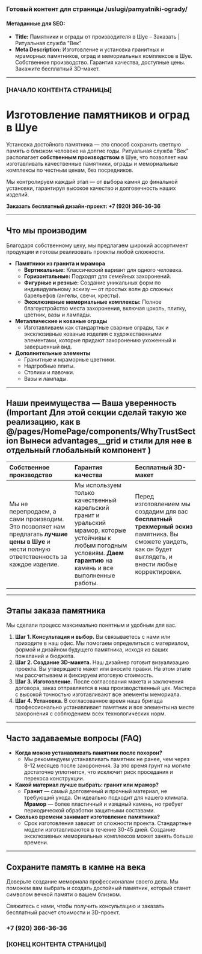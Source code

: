 ### **Готовый контент для страницы /uslugi/pamyatniki-ogrady/**

#### **Метаданные для SEO:**

- **Title:** Памятники и ограды от производителя в Шуе – Заказать | Ритуальная служба "Век"
- **Meta Description:** Изготовление и установка гранитных и мраморных памятников, оград и мемориальных комплексов в Шуе. Собственное производство. Гарантия качества, доступные цены. Закажите бесплатный 3D-макет.

---

### **\[НАЧАЛО КОНТЕНТА СТРАНИЦЫ\]**

# **Изготовление памятников и оград в Шуе**

Установка достойного памятника — это способ сохранить светлую память о близком человеке на долгие годы. Ритуальная служба "Век" располагает **собственным производством** в Шуе, что позволяет нам изготавливать качественные памятники, ограды и мемориальные комплексы по честным ценам, без посредников.

Мы контролируем каждый этап — от выбора камня до финальной установки, гарантируя высокое качество и долговечность наших изделий.

**Заказать бесплатный дизайн-проект: \+7 (920) 366-36-36**

---

## **Что мы производим**

Благодаря собственному цеху, мы предлагаем широкий ассортимент продукции и готовы реализовать проекты любой сложности.

- **Памятники из гранита и мрамора**
  - **Вертикальные:** Классический вариант для одного человека.
  - **Горизонтальные:** Подходят для семейных захоронений.
  - **Фигурные и резные:** Создание уникальных форм по индивидуальному эскизу — от простых волн до сложных барельефов (ангелы, свечи, кресты).
  - **Эксклюзивные мемориальные комплексы:** Полное благоустройство места захоронения, включая цоколь, плитку, цветник, вазы и лампады.
- **Металлические и кованые ограды**
  - Изготавливаем как стандартные сварные ограды, так и эксклюзивные кованые изделия с художественными элементами, которые придают захоронению ухоженный и завершенный вид.
- **Дополнительные элементы**
  - Гранитные и мраморные цветники.
  - Надгробные плиты.
  - Столики и лавочки.
  - Вазы и лампады.

---

## **Наши преимущества — Ваша уверенность** (**Important** Для этой секции сделай такую же реализацию, как в @/pages/HomePage/components/WhyTrustSection Вынеси advantages__grid и стили для нее в отдельный глобальный компонент )

| Собственное производство                                                                                                                   | Гарантия качества                                                                                                                                                          | Бесплатный 3D-макет                                                                                                                                          |
| :----------------------------------------------------------------------------------------------------------------------------------------- | :------------------------------------------------------------------------------------------------------------------------------------------------------------------------- | :----------------------------------------------------------------------------------------------------------------------------------------------------------- |
| Мы не перепродаем, а сами производим. Это позволяет нам предлагать **лучшие цены в Шуе** и нести полную ответственность за каждое изделие. | Мы используем только качественный карельский гранит и уральский мрамор, которые устойчивы к любым погодным условиям. **Даем гарантию** на камень и все выполненные работы. | Перед изготовлением мы создадим для вас **бесплатный трехмерный эскиз** памятника. Вы сможете увидеть, как он будет выглядеть, и внести любые корректировки. |

---

## **Этапы заказа памятника**

Мы сделали процесс максимально понятным и удобным для вас.

1. **Шаг 1\. Консультация и выбор.** Вы связываетесь с нами или приходите в наш офис. Мы помогаем определиться с материалом, формой и дизайном будущего памятника, исходя из ваших пожеланий и бюджета.
2. **Шаг 2\. Создание 3D-макета.** Наш дизайнер готовит визуализацию проекта. Вы утверждаете макет или вносите правки. На этом этапе мы рассчитываем и фиксируем итоговую стоимость.
3. **Шаг 3\. Изготовление.** После согласования макета и заключения договора, заказ отправляется в наш производственный цех. Мастера с высокой точностью изготавливают все элементы мемориала.
4. **Шаг 4\. Установка.** В согласованное время наша бригада профессионально устанавливает памятник и все элементы на месте захоронения с соблюдением всех технологических норм.

---

## **Часто задаваемые вопросы (FAQ)**

- **Когда можно устанавливать памятник после похорон?**
  - Мы рекомендуем устанавливать памятник не ранее, чем через 8-12 месяцев после захоронения. За это время грунт на могиле достаточно уплотнится, что исключит риск проседания и перекоса конструкции.
- **Какой материал лучше выбрать: гранит или мрамор?**
  - **Гранит** — самый долговечный и прочный материал, не требующий ухода. Он идеально подходит для нашего климата. **Мрамор** — более пластичный и изящный камень, но требует периодической обработки защитными составами.
- **Сколько времени занимает изготовление памятника?**
  - Срок изготовления зависит от сложности проекта. Стандартные модели изготавливаются в течение 30-45 дней. Создание эксклюзивных мемориальных комплексов может занять больше времени.

---

## **Сохраните память в камне на века**

Доверьте создание мемориала профессионалам своего дела. Мы поможем вам выбрать и создать достойный памятник, который станет символом вечной памяти о вашем близком.

Свяжитесь с нами, чтобы получить консультацию и заказать бесплатный расчет стоимости и 3D-проект.

### **\+7 (920) 366-36-36**

### **\[КОНЕЦ КОНТЕНТА СТРАНИЦЫ\]**
